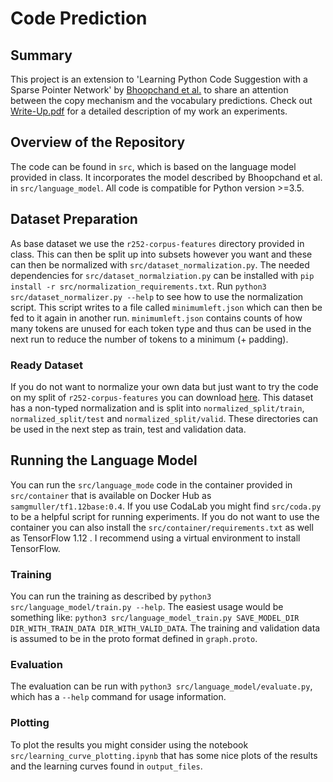 # Code Prediction

## Summary
This project is an extension to 'Learning Python Code Suggestion with a Sparse Pointer Network' by [Bhoopchand et al.](https://arxiv.org/pdf/1611.08307.pdf) to share an attention between the copy mechanism and the vocabulary predictions.
Check out [Write-Up.pdf](Write-Up.pdf) for a detailed description of my work an experiments.

## Overview of the Repository
The code can be found in `src`, which is based on the language model provided in class.
It incorporates the model described by Bhoopchand et al. in `src/language_model`.
All code is compatible for Python version >=3.5.

## Dataset Preparation
As base dataset we use the `r252-corpus-features` directory provided in class. This can then be split up into subsets however you want and these can then be normalized with `src/dataset_normalization.py`. The needed dependencies for `src/dataset_normalziation.py` can be installed with `pip install -r src/normalization_requirements.txt`. Run `python3 src/dataset_normalizer.py --help` to see how to use the normalization script. This script writes to a file called `minimumleft.json` which can then be fed to it again in another run. `minimumleft.json` contains counts of how many tokens are unused for each token type and thus can be used in the next run to reduce the number of tokens to a minimum (+ padding).

### Ready Dataset
If you do not want to normalize your own data but just want to try the code on my split of `r252-corpus-features` you can download [here](https://drive.google.com/file/d/1J07bJP5dm36pmLNahBen1ZkVF8O1MLcq/view?usp=sharing). This dataset has a non-typed normalization and is split into `normalized_split/train`, `normalized_split/test` and `normalized_split/valid`. These directories can be used in the next step as train, test and validation data.

## Running the Language Model
You can run the `src/language_mode` code in the container provided in `src/container` that is available on Docker Hub as `samgmuller/tf1.12base:0.4`. If you use CodaLab you might find `src/coda.py` to be a helpful script for running experiments. If you do not want to use the container you can also install the `src/container/requirements.txt` as well as TensorFlow 1.12 . I recommend using a virtual environment to install TensorFlow.
### Training
You can run the training as described by `python3 src/language_model/train.py --help`. The easiest usage would be something like: `python3 src/language_model_train.py SAVE_MODEL_DIR DIR_WITH_TRAIN_DATA DIR_WITH_VALID_DATA`. The training and validation data is assumed to be in the proto format defined in `graph.proto`. 
### Evaluation
The evaluation can be run with `python3 src/language_model/evaluate.py`, which has a `--help` command for usage information.
### Plotting
To plot the results you might consider using the notebook `src/learning_curve_plotting.ipynb` that has some nice plots of the results and the learning curves found in `output_files`.
